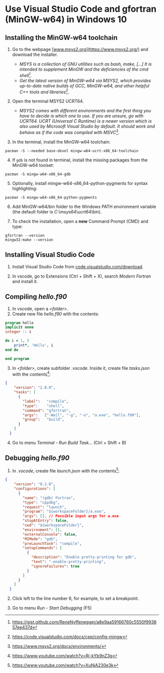 # Use Visual Studio Code and gfortran (MinGW-w64) in Windows 10

## Installing the MinGW-w64 toolchain

1. Go to the webpage [www.msys2.org](https://www.msys2.org/) and download the installer.
   - _MSYS is a collection of GNU utilities such as bash, make, [...] It is intended to supplement MinGW and the deficiencies of the cmd shell[^1]_.
   - _Get the latest version of MinGW-w64 via MSYS2, which provides up-to-date native builds of GCC, MinGW-w64, and other helpful C++ tools and libraries[^2]_.

2. Open the terminal MSYS2 UCRT64.
   - _MSYS2 comes with different environments and the first thing you have to decide is which one to use. If you are unsure, go with UCRT64. UCRT (Universal C Runtime) is a newer version which is also used by Microsoft Visual Studio by default. It should work and behave as if the code was compiled with MSVC[^3]._

3. In the terminal, install the MinGW-w64 toolchain:

```shell
pacman -S --needed base-devel mingw-w64-ucrt-x86_64-toolchain
```

4. If `gdb` is not found in terminal, install the missing packages from the MinGW-w64 toolset:

```shell
pacman -S mingw-w64-x86_64-gdb
```

5. Optionally, install mingw-w64-x86_64-python-pygments for syntax highlighting:

```shell
pacman -S mingw-w64-x86_64-python-pygments
```

6. Add MinGW-w64/bin folder to the Windows PATH environment variable (the default folder is _C:\msys64\ucrt64\bin_).

7. To check the installation, open a **new** Command Prompt (CMD) and type:
```shell
gfortran --version
mingw32-make --version
```

## Installing Visual Studio Code

1. Install Visual Studio Code from [code.visualstudio.com/download](https://code.visualstudio.com/download).

2. In vscode, go to Extensions (Ctrl + Shift + X), search _Modern Fortran_ and install it.

## Compiling _hello.f90_

1. In vscode, open a _\<folder\>_.
2. Create new file _hello.f90_ with the contents:

```fortran
program hello
implicit none
integer :: i

do i = 1, 5
    print*, 'Hello', i
end do

end program
```

3. In  _\<folder\>_, create subfolder _.vscode_. Inside it, create file _tasks.json_ with the contents[^4]:

```json
{
    "version": "2.0.0",
    "tasks": [
      {
        "label":   "compile",
        "type":    "shell",
        "command": "gfortran",
        "args":   ["-Wall", "-g", "-o", "a.exe", "hello.f90"], 
        "group":   "build",
      }
    ]
  }
```

4. Go to menu _Terminal - Run Build Task..._ (Ctrl + Shift + B)

## Debugging _hello.f90_

1. In  _.vscode_, create file _launch.json_ with the contents[^5]:

```json
{
    "version": "0.2.0",
    "configurations": [
      {
        "name": "(gdb) Fortran",
        "type": "cppdbg",
        "request": "launch",
        "program": "${workspaceFolder}/a.exe",
        "args": [], // Possible input args for a.exe
        "stopAtEntry": false,
        "cwd": "${workspaceFolder}",
        "environment": [],
        "externalConsole": false,
        "MIMode": "gdb",
        "preLaunchTask": "compile",
        "setupCommands": [
          {
            "description": "Enable pretty-printing for gdb",
            "text": "-enable-pretty-printing",
            "ignoreFailures": true
          }
        ]
      }
    ]
  }
```

2. Click left to the line number 6, for example, to set a breakpoint.

3. Go to menu _Run - Start Debugging_ (F5)

[^1]: <https://gist.github.com/ReneNyffenegger/a8e9aa59166760c5550f993857ee437d>

[^2]: <https://code.visualstudio.com/docs/cpp/config-mingw>

[^3]: <https://www.msys2.org/docs/environments/>

[^4]: <https://www.youtube.com/watch?v=Rj-kYb9nZ3g>

[^5]: <https://www.youtube.com/watch?v=XuNjA230e3k>

